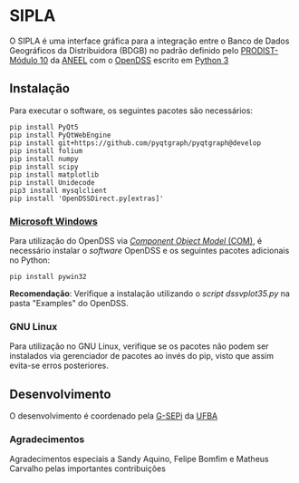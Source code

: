 # SIPLA
O SIPLA é uma interface gráfica para a integração entre o Banco de Dados Geográficos da Distribuidora (BDGB) no padrão definido pelo [PRODIST- Módulo 10](https://www.aneel.gov.br/modulo-10) da [ANEEL](https://www.aneel.gov.br) com o [OpenDSS](http://smartgrid.epri.com/SimulationTool.aspx) escrito em [Python 3](https://www.python.org)


## Instalação
Para executar o software, os seguintes pacotes são necessários:

```
pip install PyQt5
pip install PyQtWebEngine
pip install git+https://github.com/pyqtgraph/pyqtgraph@develop
pip install folium
pip install numpy
pip install scipy
pip install matplotlib
pip install Unidecode
pip3 install mysqlclient
pip install 'OpenDSSDirect.py[extras]'
```

### [Microsoft Windows](https://www.microsoft.com/windows/)
Para utilização do OpenDSS via [_Component Object Model_ (COM)](https://docs.microsoft.com/en-us/windows/win32/com/component-object-model--com--portal), é necessário instalar o _software_ OpenDSS e os seguintes pacotes adicionais no Python:

```
pip install pywin32
```

**Recomendação**: Verifique a instalação utilizando o _script_ _dssvplot35.py_ na pasta "Examples" do OpenDSS.

### GNU Linux
Para utilização no GNU Linux, verifique se os pacotes não podem ser instalados via gerenciador de pacotes ao invés do pip, visto que assim evita-se erros posteriores.

## Desenvolvimento 
O desenvolvimento é coordenado pela [G-SEPi](https://www.ligasep.eng.ufba.br/) da [UFBA](https://www.ufba.br/)

### Agradecimentos
Agradecimentos especiais a Sandy Aquino, Felipe Bomfim e Matheus Carvalho pelas importantes contribuições
